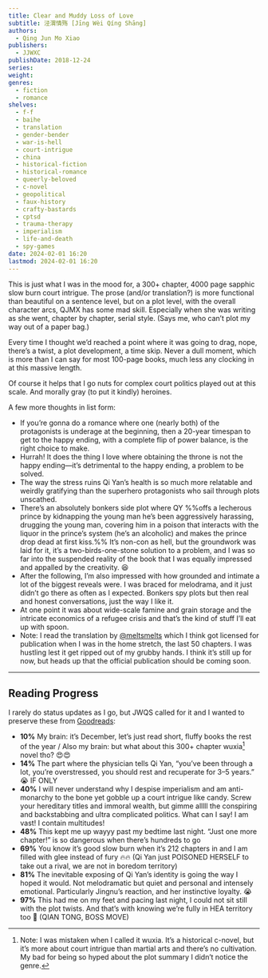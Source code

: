 ```yaml
---
title: Clear and Muddy Loss of Love
subtitle: 泾渭情殇 [Jīng Wèi Qíng Shāng]
authors:
  - Qing Jun Mo Xiao
publishers:
  - JJWXC
publishDate: 2018-12-24
series: 
weight: 
genres:
  - fiction
  - romance
shelves:
  - f-f
  - baihe
  - translation
  - gender-bender
  - war-is-hell
  - court-intrigue
  - china
  - historical-fiction
  - historical-romance
  - queerly-beloved
  - c-novel
  - geopolitical
  - faux-history
  - crafty-bastards
  - cptsd
  - trauma-therapy
  - imperialism
  - life-and-death
  - spy-games
date: 2024-02-01 16:20
lastmod: 2024-02-01 16:20
---
```

This is just what I was in the mood for, a 300+ chapter, 4000 page sapphic slow burn court intrigue. The prose (and/or translation?) is more functional than beautiful on a sentence level, but on a plot level, with the overall character arcs, QJMX has some mad skill. Especially when she was writing as she went, chapter by chapter, serial style. (Says me, who can’t plot my way out of a paper bag.)

Every time I thought we’d reached a point where it was going to drag, nope, there’s a twist, a plot development, a time skip. Never a dull moment, which is more than I can say for most 100-page books, much less any clocking in at this massive length.

Of course it helps that I go nuts for complex court politics played out at this scale. And morally gray (to put it kindly) heroines.

A few more thoughts in list form:

- If you’re gonna do a romance where one (nearly both) of the protagonists is underage at the beginning, then a 20-year timespan to get to the happy ending, with a complete flip of power balance, is the right choice to make.
- Hurrah! It does the thing I love where obtaining the throne is not the happy ending—it’s detrimental to the happy ending, a problem to be solved.
- The way the stress ruins Qi Yan’s health is so much more relatable and weirdly gratifying than the superhero protagonists who sail through plots unscathed.
- There’s an absolutely bonkers side plot where QY %%offs a lecherous prince by kidnapping the young man he’s been aggressively harassing, drugging the young man, covering him in a poison that interacts with the liquor in the prince’s system (he’s an alcoholic) and makes the prince drop dead at first kiss.%% It’s non-con as hell, but the groundwork was laid for it, it’s a two-birds-one-stone solution to a problem, and I was so far into the suspended reality of the book that I was equally impressed and appalled by the creativity. 😆
- After the following, I’m also impressed with how grounded and intimate a lot of the biggest reveals were. I was braced for melodrama, and it just didn’t go there as often as I expected. Bonkers spy plots but then real and honest conversations, just the way I like it.
- At one point it was about wide-scale famine and grain storage and the intricate economics of a refugee crisis and that’s the kind of stuff I’ll eat up with spoon.
- Note: I read the translation by [@meltsmelts](https://jwqs.carrd.co/) which I think got licensed for publication when I was in the home stretch, the last 50 chapters. I was hustling lest it get ripped out of my grubby hands. I think it’s still up for now, but heads up that the official publication should be coming soon.
---
## Reading Progress

I rarely do status updates as I go, but JWQS called for it and I wanted to preserve these from [Goodreads](https://www.goodreads.com/review/show/6038954581): 

- **10%** My brain: it’s December, let’s just read short, fluffy books the rest of the year / Also my brain: but what about this 300+ chapter wuxia[^1] novel tho? 😍😍
- **14%** The part where the physician tells Qi Yan, “you’ve been through a lot, you’re overstressed, you should rest and recuperate for 3–5 years.” 😭 IF ONLY
- **40%** I will never understand why I despise imperialism and am anti-monarchy to the bone yet gobble up a court intrigue like candy. Screw your hereditary titles and immoral wealth, but gimme alllll the conspiring and backstabbing and ultra complicated politics. What can I say! I am vast! I contain multitudes!
- **48%** This kept me up wayyy past my bedtime last night. “Just one more chapter!” is so dangerous when there’s hundreds to go
- **69%** You know it’s good slow burn when it’s 212 chapters in and I am filled with glee instead of fury 🔥🔥 (Qi Yan just POISONED HERSELF to take out a rival, we are not in boredom territory)
- **81%** The inevitable exposing of Qi Yan’s identity is going the way I hoped it would. Not melodramatic but quiet and personal and intensely emotional. Particularly Jingnu’s reaction, and her instinctive loyalty. 😭 
- **97%** This had me on my feet and pacing last night, I could not sit still with the plot twists. And that’s with knowing we’re fully in HEA territory too 🫢 (QIAN TONG, BOSS MOVE)

[^1]: Note: I was mistaken when I called it wuxia. It’s a historical c-novel, but it’s more about court intrigue than martial arts and there’s no cultivation. My bad for being so hyped about the plot summary I didn’t notice the genre.